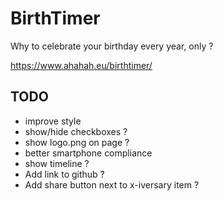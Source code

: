 # BirthTimer

Why to celebrate your birthday every year, only ?

https://www.ahahah.eu/birthtimer/

## TODO

- improve style
- show/hide checkboxes ?
- show logo.png on page ?
- better smartphone compliance
- show timeline ?
- Add link to github ?
- Add share button next to x-iversary item ?

